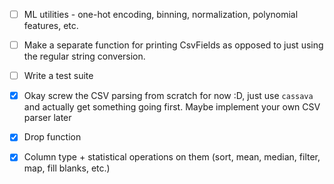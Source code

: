 - [ ] ML utilities - one-hot encoding, binning, normalization, polynomial features, etc.
- [ ] Make a separate function for printing CsvFields as opposed to just using the regular string conversion.
- [ ] Write a test suite

- [x] Okay screw the CSV parsing from scratch for now :D, just use `cassava` and actually get something going first. Maybe implement your own CSV parser later
- [x] Drop function
- [x] Column type + statistical operations on them (sort, mean, median, filter, map, fill blanks, etc.)
